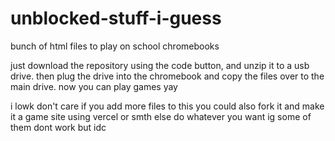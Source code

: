 # unblocked-stuff-i-guess
bunch of html files to play on school chromebooks

just download the repository using the code button, and unzip it to a usb drive. then plug the drive into the chromebook and copy the files over to the main drive. now you can play games yay

i lowk don't care if you add more files to this
you could also fork it and make it a game site using vercel or smth else
do whatever you want ig
some of them dont work but idc
